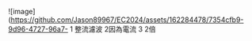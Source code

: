 
![image](https://github.com/Jason89967/EC2024/assets/162284478/7354cfb9-9d96-4727-96a7-
1 整流濾波
2因為電流
3 2倍
